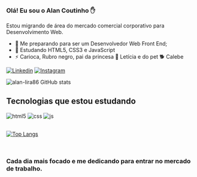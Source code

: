 ### Olá! Eu sou o Alan Coutinho ✋
Estou migrando de área do mercado comercial corporativo para Desenvolvimento Web.

- 🎯 Me preparando para ser um Desenvolvedor Web Front End;
- 🌱 Estudando HTML5, CSS3 e JavaScript
- ⚡ Carioca, Rubro negro, pai da princesa 👸 Letícia e do pet 🐕 Calebe


[![Linkedin](https://img.shields.io/badge/LinkedIn-0077B5?style=for-the-badge&logo=linkedin&logoColor=white)](https://www.linkedin.com/in/dev-web-alan-coutinho-005614263/)
[![Instagram](https://img.shields.io/badge/Instagram-E4405F?style=for-the-badge&logo=instagram&logoColor=white)](https://www.instagram.com/alancoutinho.devweb/)


![alan-lira86 GitHub stats](https://github-readme-stats.vercel.app/api?username=alan-lira86&show_icons=true&theme=radical)

## Tecnologias que estou estudando

<div style="display: inline_block">
  <img align="center" alt="html5" src="https://img.shields.io/badge/HTML5-E34F26?style=for-the-badge&logo=html5&logoColor=white" />
  <img align="center" alt="css" src="https://img.shields.io/badge/CSS3-1572B6?style=for-the-badge&logo=css3&logoColor=white" />
  <img align="center" alt="js" src="https://img.shields.io/badge/JavaScript-F7DF1E?style=for-the-badge&logo=javascript&logoColor=black" />
  
  </div><br/>
  
  [![Top Langs](https://github-readme-stats.vercel.app/api/top-langs/?username=alan-lira86)](https://github.com/alan-lira86/github-readme-stats)
 
 
</div><br/>

### Cada dia mais focado e me dedicando para entrar no mercado de trabalho.






